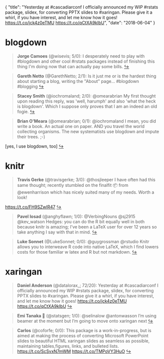 {
  "title": "Yesterday at #cascadiarconf I officially announced my WIP #rstats package, slidex, for converting PPTX slides to #xaringan. Please give it a whirl, if you have interest, and let me know how it goes! https://t.co/jck4z0eTMU https://t.co/qCtXA9kIbU",
  "date": "2018-06-04"
}

# blogdown

> **Jorge Camoes** (@wisevis; 5/0): I desperately need to play with #blogdown and other cool #rstats packages instead of finishing this thing I'm doing now that can actually pay some bills.  [&#8618;](https://twitter.com/xieyihui/status/1003180933233758209)

<!-- -->


> **Gareth Netto** (@GarethNetto; 2/1): Is it just me or is the hardest thing about starting a blog, writing the "About" page... #blogdown #blogging  [&#8618;](https://twitter.com/xieyihui/status/1003330748563279872)

<!-- -->


> **Stacey Smith** (@iochromaland; 2/0): @omearabrian My first thought upon reading this reply, was 'well, harumph' and also 'what the heck is blogdown'.  Which I suppose only proves that I am an indeed an old fogie.  [&#8618;](https://twitter.com/xieyihui/status/1003413430735462400)

<!-- -->


> **Brian O'Meara** (@omearabrian; 0/1): @iochromaland I mean, you did write a book. An actual one on paper. AND you travel the world collecting organisms. The new systematists use blogdown and impute their trees. ;-)
>
[yes, I use blogdown, too]  [&#8618;](https://twitter.com/xieyihui/status/1003364203141435398)

<!-- -->


# knitr

> **Travis Gerke** (@travisgerke; 3/0): @thosjleeper I have often had this same thought; recently stumbled on the finalfit 📦 from @ewenharrison which has nicely suited many of my needs. Worth a look!
>
https://t.co/FH9SZwIR47  [&#8618;](https://twitter.com/xieyihui/status/1003244117168619520)

<!-- -->


> **Pavel Iosad** (@anghyflawn; 1/0): @VerbingNouns @sj2915 @kev_watson Hedges: you can do the R bit equally well in both because knitr is amazing; I’ve been a LaTeX user for over 12 years so take anything I say with that in mind.  [&#8618;](https://twitter.com/xieyihui/status/1003237891781414912)

<!-- -->


> **Luke Sonnet** (@LukeSonnet; 0/0): @guygrossman @rstudio Knitr allows you to interweave R code into native LaTeX, which I find lowers costs for those familiar w latex and R but not markdown.  [&#8618;](https://twitter.com/xieyihui/status/1003349957611573248)

<!-- -->


# xaringan

> **Daniel Anderson** (@datalorax_; 72/20): Yesterday at #cascadiarconf I officially announced my WIP #rstats package, slidex, for converting PPTX slides to #xaringan. Please give it a whirl, if you have interest, and let me know how it goes! https://t.co/jck4z0eTMU https://t.co/qCtXA9kIbU  [&#8618;](https://twitter.com/xieyihui/status/1003281547271651330)

<!-- -->


> **Emi Tanaka 🌾** (@statsgen; 1/0): @selinalow @antonwasson I’m using beamer at the moment but I’m going to move onto xaringan next  [&#8618;](https://twitter.com/xieyihui/status/1003244420827738112)

<!-- -->


> **Carlos** (@coforfe; 0/0): This package is a work-in-progress, but is aimed at making the process of converting Microsoft PowerPoint slides to beautiful HTML xaringan slides as seamless as possible, maintaining tables,figures, links, and bulleted lists. https://t.co/ScSvxN7mWM https://t.co/TMPoVY3HuO  [&#8618;](https://twitter.com/xieyihui/status/1003399699263614976)

<!-- -->


